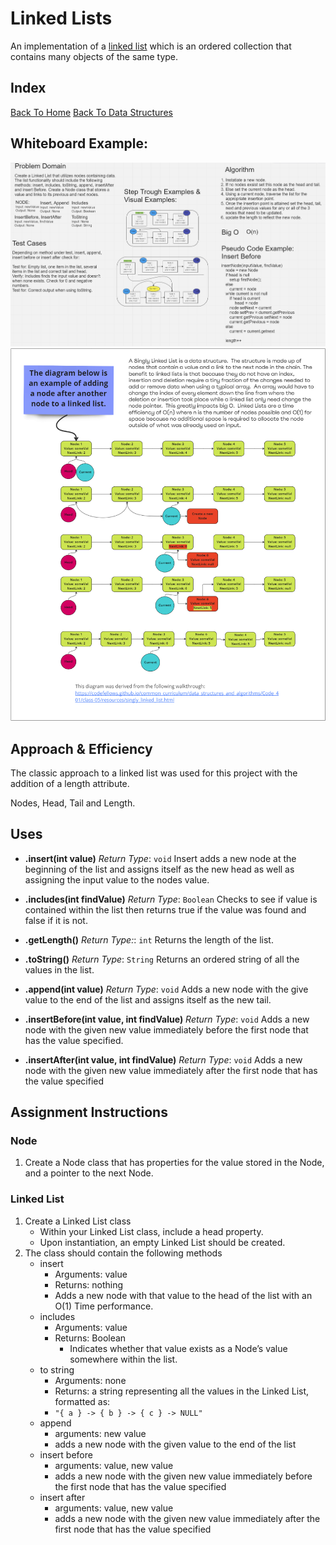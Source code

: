 # Linked Lists

An implementation of a [linked list](https://www.educative.io/blog/data-structures-linked-list-java-tutorial) which is an ordered collection that contains many objects of the same type.

## Index

[Back To Home](../../../../../../../../README.md)
[Back To Data Structures](../../../../../../README.md)

## Whiteboard Example:

![LL Whiteboard](./LLWhiteBoard.png)
![linked list insertion](./LinkedList.png)

## Approach & Efficiency

The classic approach to a linked list was used for this project with the addition of a length attribute.

Nodes, Head, Tail and Length.

## Uses

- **.insert(int value)** *Return Type*: `void`
Insert adds a new node at the beginning of the list and assigns itself as the new head as well as assigning the input value to the nodes value.

- **.includes(int findValue)** *Return Type*: `Boolean`
Checks to see if value is contained within the list then returns true if the value was found and false if it is not.

- **.getLength()** *Return Type:*: `int`
Returns the length of the list.

- **.toString()** *Return Type*: `String`
Returns an ordered string of all the values in the list.

- **.append(int value)** *Return Type*: `void`
Adds a new node with the give value to the end of the list and assigns itself as the new tail.

- **.insertBefore(int value, int findValue)** *Return Type*: `void`
Adds a new node with the given new value immediately before the first node that has the value specified.

- **.insertAfter(int value, int findValue)** *Return Type*: `void`
Adds a new node with the given new value immediately after the first node that has the value specified

## Assignment Instructions

### Node

1. Create a Node class that has properties for the value stored in the Node, and a pointer to the next Node.

### Linked List

1. Create a Linked List class
   - Within your Linked List class, include a head property.
   - Upon instantiation, an empty Linked List should be created.
2. The class should contain the following methods
   - insert
     - Arguments: value
     - Returns: nothing
     - Adds a new node with that value to the head of the list with an O(1) Time performance.
   - includes
     - Arguments: value
     - Returns: Boolean
       - Indicates whether that value exists as a Node’s value somewhere within the list.
   - to string
     - Arguments: none
     - Returns: a string representing all the values in the Linked List, formatted as:
     - `"{ a } -> { b } -> { c } -> NULL"`
   - append
     - arguments: new value
     - adds a new node with the given value to the end of the list
   - insert before
     - arguments: value, new value
     - adds a new node with the given new value immediately before the first node that has the value specified
   - insert after
     - arguments: value, new value
     - adds a new node with the given new value immediately after the first node that has the value specified

